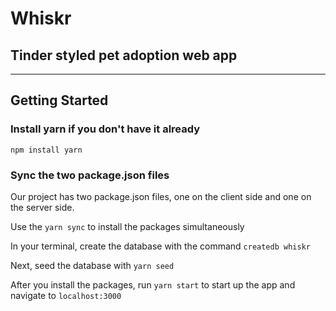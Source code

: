 # Whiskr

## Tinder styled pet adoption web app

---

## Getting Started 

### Install yarn if you don't have it already
`npm install yarn` 
### Sync the two package.json files
Our project has two package.json files, one on the client side and one on the server side.

Use the `yarn sync` to install the packages simultaneously 

In your terminal, create the database with the command `createdb whiskr`

Next, seed the database with `yarn seed`

After you install the packages, run `yarn start` to start up the app and navigate to `localhost:3000`


